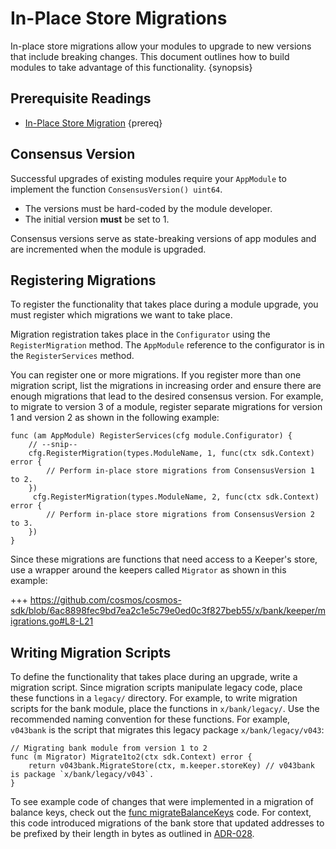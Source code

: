 <!--
order: 13
-->

# In-Place Store Migrations

In-place store migrations allow your modules to upgrade to new versions that include breaking changes. This document outlines how to build modules to take advantage of this functionality. {synopsis}

## Prerequisite Readings

- [In-Place Store Migration](../core-concepts/upgrade.md) {prereq}

## Consensus Version

Successful upgrades of existing modules require your `AppModule` to implement the function `ConsensusVersion() uint64`. 

- The versions must be hard-coded by the module developer. 
- The initial version **must** be set to 1. 

Consensus versions serve as state-breaking versions of app modules and are incremented when the module is upgraded. 

## Registering Migrations

To register the functionality that takes place during a module upgrade, you must register which migrations we want to take place.

Migration registration takes place in the `Configurator` using the `RegisterMigration` method. The `AppModule` reference to the configurator is in the `RegisterServices` method. 
 
You can register one or more migrations. If you register more than one migration script, list the migrations in increasing order and ensure there are enough migrations that lead to the desired consensus version. For example, to migrate to version 3 of a module, register separate migrations for version 1 and version 2 as shown in the following example:

```golang
func (am AppModule) RegisterServices(cfg module.Configurator) {
    // --snip--
    cfg.RegisterMigration(types.ModuleName, 1, func(ctx sdk.Context) error {
        // Perform in-place store migrations from ConsensusVersion 1 to 2.
    })
     cfg.RegisterMigration(types.ModuleName, 2, func(ctx sdk.Context) error {
        // Perform in-place store migrations from ConsensusVersion 2 to 3.
    })
}
```

Since these migrations are functions that need access to a Keeper's store, use a wrapper around the keepers called `Migrator` as shown in this example:

+++ https://github.com/cosmos/cosmos-sdk/blob/6ac8898fec9bd7ea2c1e5c79e0ed0c3f827beb55/x/bank/keeper/migrations.go#L8-L21

## Writing Migration Scripts

To define the functionality that takes place during an upgrade, write a migration script. Since migration scripts manipulate legacy code, place these functions in a `legacy/` directory. For example, to write migration scripts for the bank module, place the functions in `x/bank/legacy/`. Use the recommended naming convention for these functions. For example, `v043bank` is the script that migrates this legacy package `x/bank/legacy/v043`:

```golang
// Migrating bank module from version 1 to 2
func (m Migrator) Migrate1to2(ctx sdk.Context) error {
	return v043bank.MigrateStore(ctx, m.keeper.storeKey) // v043bank is package `x/bank/legacy/v043`.
}
```

To see example code of changes that were implemented in a migration of balance keys, check out the [func migrateBalanceKeys](https://github.com/cosmos/cosmos-sdk/blob/36f68eb9e041e20a5bb47e216ac5eb8b91f95471/x/bank/legacy/v043/store.go#L41-L62) code. For context, this code introduced migrations of the bank store that updated addresses to be prefixed by their length in bytes as outlined in [ADR-028](../architecture/adr-028-public-key-addresses.md).
